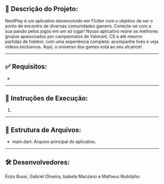 ## 📝 Descrição do Projeto: 

NextPlay é um aplicativo desenvolvido em Flutter com o objetivo de ser o ponto de encontro de diversas comunidades gamers. Conecte-se com a sua paixão pelos jogos em um só lugar! Nosso aplicativo reúne os melhores grupos apaixonados por campeonatos de Valorant, CS e até mesmo partidas de futebol, com uma experiência completa: acompanhe lives e veja vídeos exclusivos. Aqui, o universo dos games está ao seu alcance!  

---

## ✅ Requisitos:

- 

---

## 🚀 Instruções de Execução:

1. 

---

## 📂 Estrutura de Arquivos:

- main.dart: Arquivo principal do aplicativo.

---

## 🛠 Desenvolvedores:

Enzo Bussi, Gabriel Oliveira, Isabela Manzano e Matheus Rodolpho
